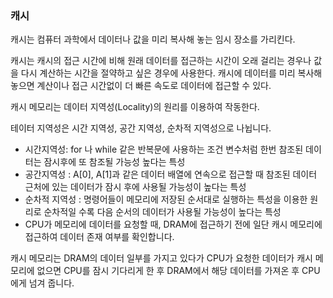 ### 캐시

캐시는 컴퓨터 과학에서 데이터나 값을 미리 복사해 놓는 임시 장소를 가리킨다.

캐시는 캐시의 접근 시간에 비해 원래 데이터를 접근하는 시간이 오래 걸리는 경우나 값을 다시 계산하는 시간을 절약하고 싶은 경우에 사용한다. 캐시에 데이터를 미리 복사해 놓으면 계산이나 접근 시간없이 더 빠른 속도로 데이터에 접근할 수 있다.

캐시 메모리는 데이터 지역성(Locality)의 원리를 이용하여 작동한다.

테이터 지역성은 시간 지역성, 공간 지역성, 순차적 지역성으로 나뉩니다.

- 시간지역성: for 나 while 같은 반복문에 사용하는 조건 변수처럼 한번 참조된 데이터는 잠시후에 또 참조될 가능성 높다는 특성
- 공간지역성 : A[0], A[1]과 같은 데이터 배열에 연속으로 접근할 때 참조된 데이터 근처에 있는 데이터가 잠시 후에 사용될 가능성이 높다는 특성
- 순차적 지역성 : 명령어들이 메모리에 저장된 순서대로 실행하는 특성을 이용한 원리로 순차적일 수록 다음 순서의 데이터가 사용될 가능성이 높다는 특성
- CPU가 메모리에 데이터를 요청할 때, DRAM에 접근하기 전에 일단 캐시 메모리에 접근하여 데이터 존재 여부를 확인합니다.

캐시 메모리는 DRAM의 데이터 일부를 가지고 있다가 CPU가 요청한 데이터가 캐시 메모리에 없으면 CPU를 잠시 기다리게 한 후 DRAM에서 해당 데이터를 가져온 후 CPU에게 넘겨 줍니다.

